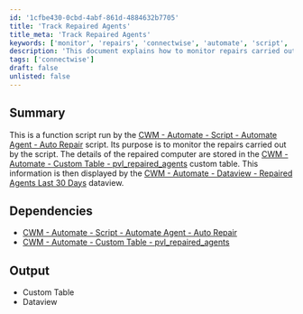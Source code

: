 ```yaml
---
id: '1cfbe430-0cbd-4abf-861d-4884632b7705'
title: 'Track Repaired Agents'
title_meta: 'Track Repaired Agents'
keywords: ['monitor', 'repairs', 'connectwise', 'automate', 'script', 'custom', 'table', 'dataview']
description: 'This document explains how to monitor repairs carried out by the ConnectWise Automate script, detailing the storage of repair information in a custom table and its display in a dataview for easy access to recent repairs.'
tags: ['connectwise']
draft: false
unlisted: false
---
```


## Summary

This is a function script run by the [CWM - Automate - Script - Automate Agent - Auto Repair](<./Automate Agent - Auto Repair.md>) script. Its purpose is to monitor the repairs carried out by the script. The details of the repaired computer are stored in the [CWM - Automate - Custom Table - pvl_repaired_agents](<../tables/pvl_repaired_agents.md>) custom table. This information is then displayed by the [CWM - Automate - Dataview - Repaired Agents Last 30 Days](<../dataviews/Repaired Agents Last 30 Days.md>) dataview.

## Dependencies

- [CWM - Automate - Script - Automate Agent - Auto Repair](<./Automate Agent - Auto Repair.md>)
- [CWM - Automate - Custom Table - pvl_repaired_agents](<../tables/pvl_repaired_agents.md>)

## Output

- Custom Table
- Dataview



